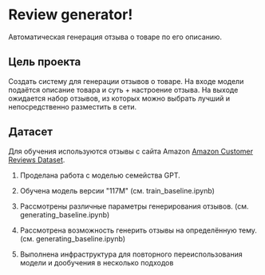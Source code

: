 # Review generator!
Автоматическая генерация отзыва о товаре по его описанию.

## Цель проекта
Создать систему для генерации отзывов о товаре. На входе модели подаётся описание товара и суть + настроение отзыва. На выходе ожидается набор отзывов, из которых можно выбрать лучший и непосредственно разместить в сети.

## Датасет
Для обучения используются отзывы с сайта Amazon [Amazon Customer Reviews Dataset](https://s3.amazonaws.com/amazon-reviews-pds/readme.html).


1) Проделана работа с моделью семейства GPT.

2) Обучена модель версии "117М" (см. train_baseline.ipynb)

3) Рассмотрены различные параметры генерирования отзывов. (см. generating_baseline.ipynb)

4) Рассмотрена возможность генерить отзывы на определённую тему. (см. generating_baseline.ipynb)

5) Выполнена инфраструктура для повторного переиспользования модели и дообучения в несколько подходов
